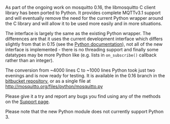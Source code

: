<!--
.. title: Python client module available for testing
.. slug: python-client-module-available-for-testing
.. date: 2012-05-07 01:17:57
.. tags: Solutions,Testing
.. category:
.. link:
.. description:
.. type: text
-->

As part of the ongoing work on mosquitto 0.16, the libmosquitto C client
library has been ported to Python. It provides complete MQTTv3.1 support and
will eventually remove the need for the current Python wrapper around the C
library and will allow it to be used more easily and in more situations.

The interface is largely the same as the existing Python wrapper. The
differences are that it uses the current development interface which differs
slightly from that in 0.15 (see the [Python documentation]), not all of the new
interface is implemented - there is no threading support and finally some
datatypes may be more Python like (e.g. lists in `on_subscribe()` callback
rather than an integer).

The conversion from ~4000 lines C to ~1000 lines Python took just two evenings
and is now ready for testing. It is available in the 0.16 branch in the
[bitbucket repository], or as a single file at
<http://mosquitto.org/files/python/mosquitto.py>

Please give it a try and report any bugs you find using any of the methods on
the [Support page].

Please note that the new Python module does not currently support Python 3.

[Python documentation]: /documentation/python
[bitbucket repository]: https://bitbucket.org/oojah/mosquitto/src/b9e04ef2a762/lib/python/mosquitto.py
[Support page]: /support

